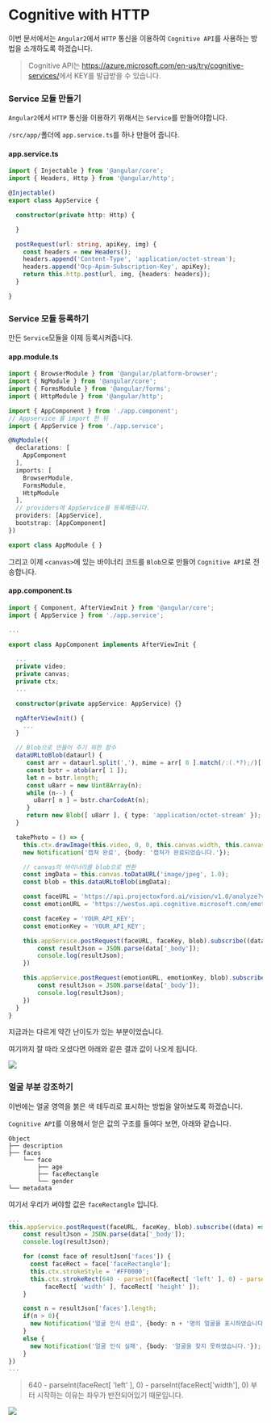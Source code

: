 # Cognitive with HTTP

이번 문서에서는 `Angular2`에서 `HTTP` 통신을 이용하여 `Cognitive API`를 사용하는 방법을 소개하도록 하겠습니다.

> Cognitive API는 <https://azure.microsoft.com/en-us/try/cognitive-services/>에서 KEY를 발급받을 수 있습니다.

### Service 모듈 만들기
`Angular2`에서 `HTTP` 통신을 이용하기 위해서는 `Service`를 만들어야합니다.

`/src/app/`폴더에 `app.service.ts`를 하나 만들어 줍니다.

#### app.service.ts
```typescript
import { Injectable } from '@angular/core';
import { Headers, Http } from '@angular/http';

@Injectable()
export class AppService {

  constructor(private http: Http) {

  }

  postRequest(url: string, apiKey, img) {
    const headers = new Headers();
    headers.append('Content-Type', 'application/octet-stream');
    headers.append('Ocp-Apim-Subscription-Key', apiKey);
    return this.http.post(url, img, {headers: headers});
  }

}
```

### Service 모듈 등록하기
만든 `Service`모듈을 이제 등록시켜줍니다.

#### app.module.ts
```typescript
import { BrowserModule } from '@angular/platform-browser';
import { NgModule } from '@angular/core';
import { FormsModule } from '@angular/forms';
import { HttpModule } from '@angular/http';

import { AppComponent } from './app.component';
// Appservice 를 import 한 뒤
import { AppService } from './app.service';

@NgModule({
  declarations: [
    AppComponent
  ],
  imports: [
    BrowserModule,
    FormsModule,
    HttpModule
  ],
  // providers에 AppService를 등록해줍니다.
  providers: [AppService],
  bootstrap: [AppComponent]
})

export class AppModule { }
```

그리고 이제 `<canvas>`에 있는 바이너리 코드를 `Blob`으로 만들어 `Cognitive API`로 전송합니다.

#### app.component.ts
```typescript
import { Component, AfterViewInit } from '@angular/core';
import { AppService } from './app.service';

...

export class AppComponent implements AfterViewInit {

  ...
  private video;
  private canvas;
  private ctx;
  ...

  constructor(private appService: AppService) {}

  ngAfterViewInit() {
    ...
  }

  // Blob으로 만들어 주기 위한 함수
  dataURLtoBlob(dataurl) {
     const arr = dataurl.split(','), mime = arr[ 0 ].match(/:(.*?);/)[ 1 ];
     const bstr = atob(arr[ 1 ]);
     let n = bstr.length;
     const u8arr = new Uint8Array(n);
     while (n--) {
       u8arr[ n ] = bstr.charCodeAt(n);
     }
     return new Blob([ u8arr ], { type: 'application/octet-stream' });
  }

  takePhoto = () => {
    this.ctx.drawImage(this.video, 0, 0, this.canvas.width, this.canvas.height);
    new Notification('캡쳐 완료', {body: '캡쳐가 완료되었습니다.'});

    // canvas의 바이너리를 blob으로 변환
    const imgData = this.canvas.toDataURL('image/jpeg', 1.0);
    const blob = this.dataURLtoBlob(imgData);

    const faceURL = 'https://api.projectoxford.ai/vision/v1.0/analyze?visualFeatures=Description,Faces&language=en';
    const emotionURL = 'https://westus.api.cognitive.microsoft.com/emotion/v1.0/recognize';

    const faceKey = 'YOUR_API_KEY';
    const emotionKey = 'YOUR_API_KEY';

    this.appService.postRequest(faceURL, faceKey, blob).subscribe((data) => {
        const resultJson = JSON.parse(data['_body']);
        console.log(resultJson);
    })

    this.appService.postRequest(emotionURL, emotionKey, blob).subscribe((data) => {
        const resultJson = JSON.parse(data['_body']);
        console.log(resultJson);
    })
  }
}
```

지금과는 다르게 약간 난이도가 있는 부분이었습니다.

여기까지 잘 따라 오셨다면 아래와 같은 결과 값이 나오게 됩니다.

![](./assets/capture/result_json.png)

### 얼굴 부분 강조하기
이번에는 얼굴 영역을 붉은 색 테두리로 표시하는 방법을 알아보도록 하겠습니다.

`Cognitive API`를 이용해서 얻은 값의 구조를 들여다 보면, 아래와 같습니다.

```
Object
├── description
├── faces
    └── face
        ├── age
        ├── faceRectangle
        └── gender
└── metadata
```

여기서 우리가 써야할 값은 `faceRectangle` 입니다.

```typescript
...
this.appService.postRequest(faceURL, faceKey, blob).subscribe((data) => {
    const resultJson = JSON.parse(data['_body']);
    console.log(resultJson);

    for (const face of resultJson['faces']) {
      const faceRect = face['faceRectangle'];
      this.ctx.strokeStyle = '#FF0000';
      this.ctx.strokeRect(640 - parseInt(faceRect[ 'left' ], 0) - parseInt(faceRect['width'], 0) , faceRect[ 'top' ],
          faceRect[ 'width' ], faceRect[ 'height' ]);
    }

    const n = resultJson['faces'].length;
    if(n > 0){
      new Notification('얼굴 인식 완료', {body: n + '명의 얼굴을 표시하였습니다.'});
    }
    else {
      new Notification('얼굴 인식 실패', {body: '얼굴을 찾지 못하였습니다.'});
    }
})
...
```

> 640 - parseInt(faceRect[ 'left' ], 0) - parseInt(faceRect['width'], 0) 부터 시작하는 이유는 좌우가 반전되어있기 때문입니다.

![](./assets/capture/detectFace.png)
